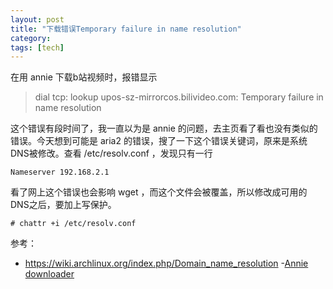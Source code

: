 ```yaml
---
layout: post
title: "下载错误Temporary failure in name resolution"
category: 
tags: [tech]
---
```


在用 annie 下载b站视频时，报错显示

> dial tcp: lookup upos-sz-mirrorcos.bilivideo.com: Temporary failure in name resolution

这个错误有段时间了，我一直以为是 annie 的问题，去主页看了看也没有类似的错误。今天想到可能是 aria2 的错误，搜了一下这个错误关键词，原来是系统DNS被修改。查看 /etc/resolv.conf ，发现只有一行

`Nameserver 192.168.2.1`

看了网上这个错误也会影响 wget ，而这个文件会被覆盖，所以修改成可用的DNS之后，要加上写保护。

`# chattr +i /etc/resolv.conf`


参考：

- https://wiki.archlinux.org/index.php/Domain_name_resolution
-[Annie downloader](https://github.com/iawia002/annie)
